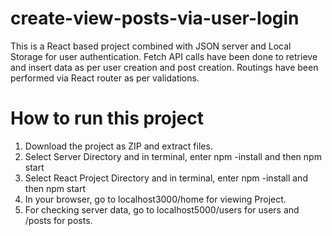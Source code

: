 # create-view-posts-via-user-login
This is a React based project combined with JSON server and Local Storage for user authentication. Fetch API calls have been done to retrieve and insert data as per user creation and post creation. Routings have been performed via React router as per validations.

# How to run this project

1. Download the project as ZIP and extract files.
2. Select Server Directory and in terminal, enter npm -install and then npm start
3. Select React Project Directory and in terminal, enter npm -install and then npm start
4. In your browser, go to localhost3000/home for viewing Project.
5. For checking server data, go to localhost5000/users for users and /posts for posts.
